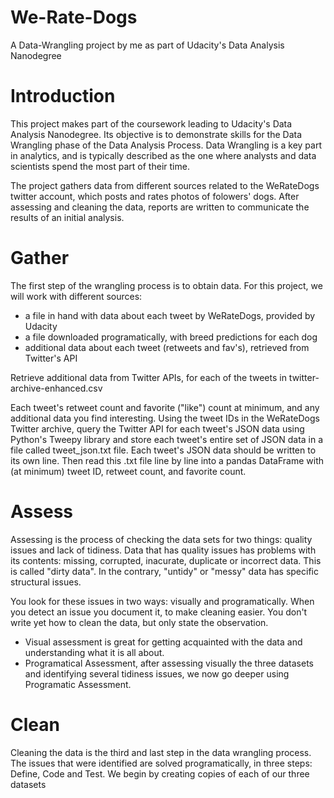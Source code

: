 # We-Rate-Dogs
A Data-Wrangling project by me as part of Udacity's Data Analysis Nanodegree
# Introduction
This project makes part of the coursework leading to Udacity's Data Analysis Nanodegree. Its objective is to demonstrate skills for the Data Wrangling phase of the Data Analysis Process. Data Wrangling is a key part in analytics, and is typically described as the one where analysts and data scientists spend the most part of their time.

The project gathers data from different sources related to the WeRateDogs twitter account, which posts and rates photos of folowers' dogs. After assessing and cleaning the data, reports are written to communicate the results of an initial analysis.
# Gather
The first step of the wrangling process is to obtain data. For this project, we will work with different sources:

- a file in hand with data about each tweet by WeRateDogs, provided by Udacity
- a file downloaded programatically, with breed predictions for each dog
- additional data about each tweet (retweets and fav's), retrieved from Twitter's API

Retrieve additional data from Twitter APIs, for each of the tweets in twitter-archive-enhanced.csv

Each tweet's retweet count and favorite ("like") count at minimum, and any additional data you find interesting. Using the tweet IDs in the WeRateDogs Twitter archive, query the Twitter API for each tweet's JSON data using Python's Tweepy library and store each tweet's entire set of JSON data in a file called tweet_json.txt file. Each tweet's JSON data should be written to its own line. Then read this .txt file line by line into a pandas DataFrame with (at minimum) tweet ID, retweet count, and favorite count.

# Assess
Assessing is the process of checking the data sets for two things: quality issues and lack of tidiness. Data that has quality issues has problems with its contents: missing, corrupted, inacurate, duplicate or incorrect data. This is called "dirty data". In the contrary, "untidy" or "messy" data has specific structural issues.

You look for these issues in two ways: visually and programatically. When you detect an issue you document it, to make cleaning easier. You don't write yet how to clean the data, but only state the observation.

- Visual assessment is great for getting acquainted with the data and understanding what it is all about.
- Programatical Assessment, after assessing visually the three datasets and identifying several tidiness issues, we now go deeper using Programatic Assessment.

# Clean
Cleaning the data is the third and last step in the data wrangling process. The issues that were identified are solved programatically, in three steps: Define, Code and Test. We begin by creating copies of each of our three datasets
